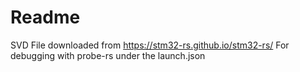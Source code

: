 # Readme

SVD File downloaded from https://stm32-rs.github.io/stm32-rs/
For debugging with probe-rs under the launch.json
